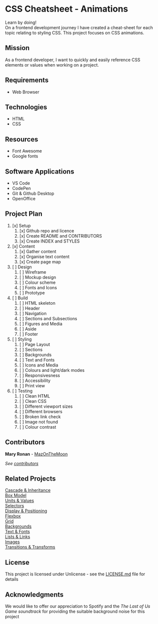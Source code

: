 # CSS Cheatsheet - Animations

Learn by doing!<br>
On a frontend development journey I have created a cheat-sheet for each topic relating to styling CSS. This project focuses on CSS animations.

 ## Mission

As a frontend developer, I want to quickly and easily reference CSS elements or values when working on a project.

 ## Requirements

 * Web Browser


## Technologies

 * HTML
 * CSS


## Resources

* Font Awesome
* Google fonts

## Software Applications

 * VS Code
 * CodePen
 * Git & Github Desktop
 * OpenOffice

## Project Plan

1. [x] Setup<br>
    1. [x] Github repo and licence
    2. [x] Create README and CONTRIBUTORS
    3. [x] Create INDEX and STYLES
2. [x] Content<br>
    1. [x] Gather content
    2. [x] Organise text content
    3. [x] Create page map
3. [ ] Design<br>
    1. [ ] Wireframe
    2. [ ] Mockup design
    3. [ ] Colour scheme
    4. [ ] Fonts and Icons
    5. [ ] Prototype
4. [ ] Build<br>
    1. [ ] HTML skeleton
    2. [ ] Header
    3. [ ] Navigation
    3. [ ] Sections and Subsections
    4. [ ] Figures and Media
    4. [ ] Aside
    3. [ ] Footer 
5. [ ] Styling<br>
    1. [ ] Page Layout
    2. [ ] Sections
    3. [ ] Backgrounds
    4. [ ] Text and Fonts
    5. [ ] Icons and Media
    6. [ ] Colours and light/dark modes
    7. [ ] Responsivesness
    8. [ ] Accessibility
    9. [ ] Print view
6. [ ] Testing<br>
    1. [ ] Clean HTML
    2. [ ] Clean CSS
    3. [ ] Different viewport sizes
    4. [ ] Different browsers
    5. [ ] Broken link check
    6. [ ] Image not found
    7. [ ] Colour contrast



## Contributors

**Mary Ronan** - [MazOnTheMoon](https://github.com/MazontheMoon)

*See [contributors](https://github.com/MazontheMoon/css_cheatsheet_animations/blob/0007161e8386c20a0b0ea8eb80c54dda151adb85/contributors.md)*

## Related Projects

[Cascade & Inheritance](https://codepen.io/mazonthemoon/full/GRpRYvq)<br>
[Box Model](https://codepen.io/mazonthemoon/full/KKdgeoJ)<br>
[Units & Values](https://codepen.io/mazonthemoon/full/zYGbdJK)<br>
[Selectors](https://codepen.io/mazonthemoon/full/dyGJRvx)<br>
[Display & Positioning](https://codepen.io/mazonthemoon/full/wvGzrOP)<br>
[Flexbox](https://codepen.io/mazonthemoon/full/JjXVMrb)<br>
[Grid](https://codepen.io/mazonthemoon/full/bGdjBy)<br>
[Backgrounds](https://codepen.io/mazonthemoon/full/KKgWeoO)<br>
[Text & Fonts](https://codepen.io/mazonthemoon/full/xxRjbG)<br>
[Lists & Links](https://codepen.io/mazonthemoon/full/poRKbZv)<br>
[Images](https://codepen.io/mazonthemoon/full/xxqrdrV)<br>
[Transitions & Transforms](https://codepen.io/mazonthemoon/full/vYeLaRN)<br>

## License

This project is licensed under Unlicense - see the [LICENSE.md](LICENSE.md) file for details

## Acknowledgments
We would like to offer our appreciation to Spotify and the *The Last of Us Game soundtrack*  for providing the suitable background noise for this project